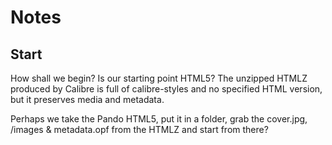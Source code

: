 # Notes
## Start
How shall we begin?
Is our starting point HTML5?
The unzipped HTMLZ produced by Calibre is full of calibre-styles and no specified HTML version, but it preserves media and metadata.

Perhaps we take the Pando HTML5, put it in a folder, grab the cover.jpg, /images & metadata.opf from the HTMLZ and start from there?